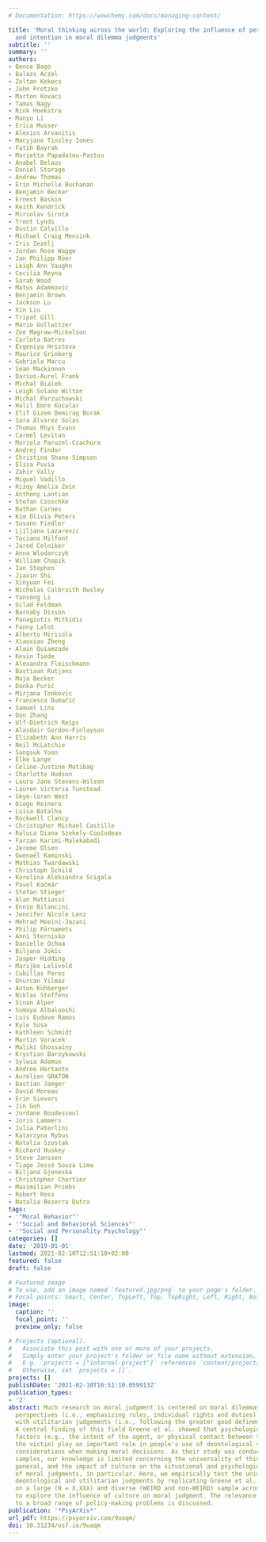 ```yaml
---
# Documentation: https://wowchemy.com/docs/managing-content/

title: 'Moral thinking across the world: Exploring the influence of personal force
  and intention in moral dilemma judgments'
subtitle: ''
summary: ''
authors:
- Bence Bago
- Balazs Aczel
- Zoltan Kekecs
- John Protzko
- Marton Kovacs
- Tamas Nagy
- Rink Hoekstra
- Manyu Li
- Erica Musser
- Alexios Arvanitis
- Macyjane Tinsley Iones
- Fatih Bayrak
- Marietta Papadatou-Pastou
- Anabel Belaus
- Daniel Storage
- Andrew Thomas
- Erin Michelle Buchanan
- Benjamin Becker
- Ernest Baskin
- Keith Kendrick
- Mirsolav Sirota
- Trent Lynds
- Dustin Calvillo
- Michael Craig Mensink
- Iris Zezelj
- Jordan Rose Wagge
- Jan Philipp Röer
- Leigh Ann Vaughn
- Cecilia Reyna
- Sarah Wood
- Matus Adamkovic
- Benjamin Brown
- Jackson Lu
- Xin Liu
- Tripat Gill
- Mario Gollwitzer
- Zoe Magraw-Mickelson
- Carlota Batres
- Evgeniya Hristova
- Maurice Grinberg
- Gabriela Marcu
- Sean Mackinnon
- Darius-Aurel Frank
- Michal Bialek
- Leigh Solano Wilton
- Michal Parzuchowski
- Halil Emre Kocalar
- Elif Gizem Demirag Burak
- Sara Álvarez Solas
- Thomas Rhys Evans
- Carmel Levitan
- Mariola Paruzel-Czachura
- Andrej Findor
- Christina Shane-Simpson
- Elisa Puvia
- Zahir Vally
- Miguel Vadillo
- Rizqy Amelia Zein
- Anthony Lantian
- Stefan Czoschke
- Nathan Carnes
- Kim Olivia Peters
- Susann Fiedler
- Ljiljana Lazarevic
- Taciano Milfont
- Jared Celniker
- Anna Wlodarczyk
- William Chopik
- Ian Stephen
- Jiaxin Shi
- Xinyuan Fei
- Nicholas Calbraith Owsley
- Yansong Li
- Gilad Feldman
- Barnaby Dixson
- Panagiotis Mitkidis
- Fanny Lalot
- Alberto Mirisola
- Xiaoxiao Zheng
- Alain Quiamzade
- Kevin Tiede
- Alexandra Fleischmann
- Bastiaan Rutjens
- Maja Becker
- Danka Purić
- Mirjana Tonkovic
- Francesca Dumačić
- Samuel Lins
- Don Zhang
- Ulf-Dietrich Reips
- Alasdair Gordon-Finlayson
- Elizabeth Ann Harris
- Neil McLatchie
- Sangsuk Yoon
- Elke Lange
- Celine-Justine Matibag
- Charlotte Hudson
- Laura Jane Stevens-Wilson
- Lauren Victoria Tunstead
- Skye-loren West
- Diego Reinero
- Luisa Batalha
- Rockwell Clancy
- Christopher Michael Castille
- Raluca Diana Szekely-Copîndean
- Farzan Karimi-Malekabadi
- Jerome Olsen
- Gwenaël Kaminski
- Mathias Twardawski
- Christoph Schild
- Karolina Aleksandra Scigala
- Pavol Kačmár
- Stefan Stieger
- Alan Mattiassi
- Ennio Bilancini
- Jennifer Nicole Lenz
- Mehrad Moeini-Jazani
- Philip Pärnamets
- Anni Sternisko
- Danielle Ochoa
- Biljana Jokic
- Jasper Hidding
- Marijke Leliveld
- Cubillas Perez
- Onurcan Yilmaz
- Anton Kühberger
- Niklas Steffens
- Sinan Alper
- Sumaya Albalooshi
- Luis Eudave Ramos
- Kyle Susa
- Kathleen Schmidt
- Martin Voracek
- Maliki Ghossainy
- Krystian Barzykowski
- Sylwia Adamus
- Andree Hartanto
- Aurélien GRATON
- Bastian Jaeger
- David Moreau
- Erin Sievers
- Jin Goh
- Jordane Boudesseul
- Joris Lammers
- Julia Paterlini
- Katarzyna Rybus
- Natalia Szostak
- Richard Huskey
- Steve Janssen
- Tiago Jessé Souza Lima
- Biljana Gjoneska
- Christopher Chartier
- Maximilian Primbs
- Robert Ross
- Natalia Bezerra Dutra
tags:
- '"Moral Behavior"'
- '"Social and Behavioral Sciences"'
- '"Social and Personality Psychology"'
categories: []
date: '2019-01-01'
lastmod: 2021-02-10T12:51:10+02:00
featured: false
draft: false

# Featured image
# To use, add an image named `featured.jpg/png` to your page's folder.
# Focal points: Smart, Center, TopLeft, Top, TopRight, Left, Right, BottomLeft, Bottom, BottomRight.
image:
  caption: ''
  focal_point: ''
  preview_only: false

# Projects (optional).
#   Associate this post with one or more of your projects.
#   Simply enter your project's folder or file name without extension.
#   E.g. `projects = ["internal-project"]` references `content/project/deep-learning/index.md`.
#   Otherwise, set `projects = []`.
projects: []
publishDate: '2021-02-10T10:51:10.059913Z'
publication_types:
- '2'
abstract: Much research on moral judgment is centered on moral dilemmas in which deontological
  perspectives (i.e., emphasizing rules, individual rights and duties) are in conflict
  with utilitarian judgements (i.e., following the greater good defined through consequences).
  A central finding of this field Greene et al. showed that psychological and situational
  factors (e.g., the intent of the agent, or physical contact between the agent and
  the victim) play an important role in people's use of deontological versus utilitarian
  considerations when making moral decisions. As their study was conducted with US
  samples, our knowledge is limited concerning the universality of this effect, in
  general, and the impact of culture on the situational and psychological factors
  of moral judgments, in particular. Here, we empirically test the universality of
  deontological and utilitarian judgments by replicating Greene et al.'s experiments
  on a large (N = X,XXX) and diverse (WEIRD and non-WEIRD) sample across the world
  to explore the influence of culture on moral judgment. The relevance of this exploration
  to a broad range of policy-making problems is discussed.
publication: '*PsyArXiv*'
url_pdf: https://psyarxiv.com/9uaqm/
doi: 10.31234/osf.io/9uaqm
---
```

